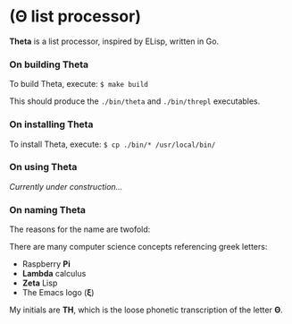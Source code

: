 # (Θ list processor)

**Theta** is a list processor, inspired by ELisp, written in Go.

### On building Theta

To build Theta, execute: `$ make build`

This should produce the `./bin/theta` and `./bin/threpl` executables.

### On installing Theta

To install Theta, execute: `$ cp ./bin/* /usr/local/bin/`

### On using Theta

_Currently under construction..._

### On naming Theta

The reasons for the name are twofold:

There are many computer science concepts referencing greek letters:
- Raspberry **Pi**
- **Lambda** calculus
- **Zeta** Lisp
- The Emacs logo (**ξ**)

My initials are **TH**, which is the loose phonetic transcription of the letter **Θ**.
